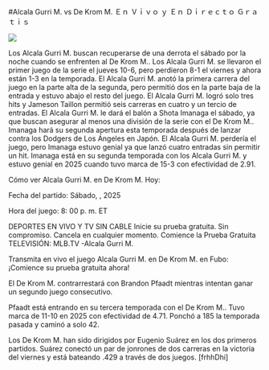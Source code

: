#Alcala Gurri M. vs De Krom M. Ｅｎ Ｖｉｖｏ ｙ Ｅｎ Ｄｉｒｅｃｔｏ Ｇｒａｔｉｓ  
  
  
[![](https://i.imgur.com/qSNzIqt.png)](https://movie.rssnews.media/MofroUE.php)  
  
Los Alcala Gurri M. buscan recuperarse de una derrota el sábado por la noche cuando se enfrenten al De Krom M.. Los Alcala Gurri M. se llevaron el primer juego de la serie el jueves 10-6, pero perdieron 8-1 el viernes y ahora están 1-3 en la temporada. El Alcala Gurri M. anotó la primera carrera del juego en la parte alta de la segunda, pero permitió dos en la parte baja de la entrada y estuvo abajo el resto del juego. El Alcala Gurri M. logró solo tres hits y Jameson Taillon permitió seis carreras en cuatro y un tercio de entradas. El Alcala Gurri M. le dará el balón a Shota Imanaga el sábado, ya que buscan asegurar al menos una división de la serie con el De Krom M.. Imanaga hará su segunda apertura esta temporada después de lanzar contra los Dodgers de Los Ángeles en Japón. El Alcala Gurri M. perdería el juego, pero Imanaga estuvo genial ya que lanzó cuatro entradas sin permitir un hit. Imanaga está en su segunda temporada con los Alcala Gurri M. y estuvo genial en 2025 cuando tuvo marca de 15-3 con efectividad de 2.91.

Cómo ver Alcala Gurri M. en De Krom M. Hoy:

Fecha del partido: Sábado, , 2025

Hora del juego: 8: 00 p. m. ET

DEPORTES EN VIVO Y TV SIN CABLE
Inicie su prueba gratuita. Sin compromiso. Cancela en cualquier momento.
Comience la Prueba Gratuita
TELEVISIÓN: MLB.TV -Alcala Gurri M.

Transmita en vivo el juego Alcala Gurri M. en De Krom M. en Fubo: ¡Comience su prueba gratuita ahora! 

El De Krom M. contrarrestará con Brandon Pfaadt mientras intentan ganar un segundo juego consecutivo.

Pfaadt está entrando en su tercera temporada con el De Krom M.. Tuvo marca de 11-10 en 2025 con efectividad de 4.71. Ponchó a 185 la temporada pasada y caminó a solo 42.

Los De Krom M. han sido dirigidos por Eugenio Suárez en los dos primeros partidos. Suárez conectó un par de jonrones de dos carreras en la victoria del viernes y está bateando .429 a través de dos juegos. [frhhDhi]